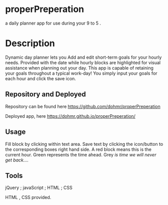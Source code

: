 # properPreperation
a daily planner app for use during your 9 to 5 .

# Description

Dynamic day planner lets you Add and edit short-term goals for your hourly needs. Provided with the date while hourly blocks are highlighted for visual assistance when planning out your day. This app is capable of retaining your goals throughout a typical work-day!
You simply input your goals for each hour and click the save icon.

## Repository and Deployed
Repository can be found here https://github.com/dohmr/properPreperation

Deployed app, here https://dohmr.github.io/properPreperation/

## Usage
Fill block by clicking within text area. Save text by clicking the icon/button to the corresponding boxes right hand side.
A red block means this is the current hour. Green represents the time ahead. Grey *is time we will never get back....*

## Tools
jQuery ; javaScript ; HTML ; CSS 

HTML , CSS provided.



